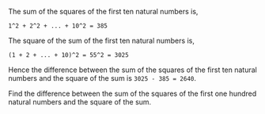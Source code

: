 The sum of the squares of the first ten natural numbers is,

`1^2 + 2^2 + ... + 10^2 = 385`

The square of the sum of the first ten natural numbers is,

`(1 + 2 + ... + 10)^2 = 55^2 = 3025`

Hence the difference between the sum of the squares of the first ten natural numbers and the square of the sum is `3025 - 385 = 2640`.

Find the difference between the sum of the squares of the first one hundred natural numbers and the square of the sum.
